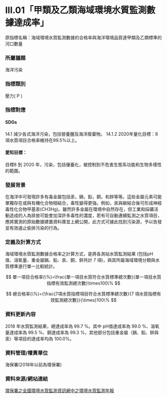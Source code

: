 # III.01「甲類及乙類海域環境水質監測數據達成率」
原指標名稱：海域環境水質監測數據的合格率與海洋環境品質達甲類及乙類標準的河口數量

<script type="text/javascript" src="http://cdn.mathjax.org/mathjax/latest/MathJax.js?config=TeX-AMS-MML_HTMLorMML"></script>

### 所屬議題
海洋污染
### 指標類別
壓力( P )
### 指標對應
#### SDGs
14.1 減少各式海洋污染，包括營養鹽及海洋廢棄物。 14.1.2 2020年量化目標：8項水質項目合格率維持在99.5%以上。
#### 愛知目標：
目標8 到 2020 年，污染，包括優養化，被控制到不危害生態系功能和生物多樣性的範圍。
### 發展背景
在海洋中可發現許多有毒金屬包括汞，鎘，鉛，銅，和鋅等等。這些金屬元素可能單獨存在或與有機化合物相結合，毒性變得更強。例如，汞與碳結合後可形成神經毒性化合物甲基汞(CH3Hg)。雖然許多金屬在環境中自然存在，但工業和採礦活動造成的人為排放可能會加深許多毒性的濃度，若有可自動連續監測之水質項目，應將實測的原始數據建置資料庫並上網公開，此方式可據此找到污染源，予以告發並有效遏止偷排污染的行為。
### 定義及計算方式
海域環境水質監測數據合格率之計算方式，是將各測站水質監測結果 (包括pH值、溶氧量、重金屬鎘、鉛、汞、銅、鋅共計 7 項)，與其所屬海域環境分類與水質標準進行單一比較統計。

$$ 單一項目合格率(\%)=\frac{單一項目水質符合水質標準總次數}{單一項目水質指標有效監測總次數}\times100\% $$

$$ 總合格率(\%)={\frac{7項水質指標項目符合水質標準總次數}{7 項水質指標有效監測總次數}}{\times}100\% $$

### 資料更新內容
2018 年水質監測結果，總達成率為 99.7 %。其中 pH值達成率為 99.0 %、溶氧量達成率為 99.5 %、銅達成率為 99.3 %，其他部分包括重金屬（鎘、鉛、鋅與汞）等項目的達成率均為 100.0%。
### 資料管理/權責單位
海保署(2018年以前為環保署)
### 資料來源/網站連結
[環保署之全國環境水質監測資訊網中之環境水質監測年報](https://wq.epa.gov.tw/Code/Report/ReportList.aspx)